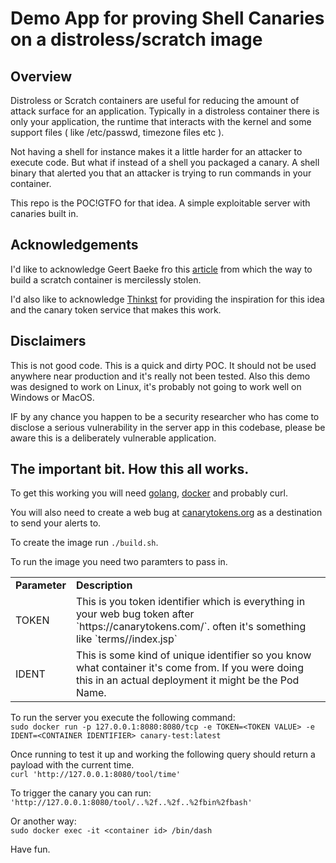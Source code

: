 # Demo App for proving Shell Canaries on a distroless/scratch image 

## Overview 
Distroless or Scratch containers are useful for reducing the amount of attack surface for an application. Typically in a distroless container there is only your application, the runtime that interacts with the kernel and some support files ( like /etc/passwd, timezone files etc ). 

Not having a shell for instance makes it a little harder for an attacker to execute code. But what if instead of a shell you packaged a canary. A shell binary that alerted you that an attacker is trying to run commands in your container.

This repo is the POC!GTFO for that idea. A simple exploitable server with canaries built in.

## Acknowledgements

I'd like to acknowledge Geert Baeke fro this [article](https://blog.baeke.info/2021/03/28/distroless-or-scratch-for-go-apps/) from which the way to build a scratch container is mercilessly stolen.

I'd also like to acknowledge [Thinkst](https://blog.baeke.info/2021/03/28/distroless-or-scratch-for-go-apps/) for providing the inspiration for this idea and the canary token service that makes this work.

## Disclaimers

This is not good code. This is a quick and dirty POC. It should not be used anywhere near production and it's really not been tested. Also this demo was designed to work on Linux, it's probably not going to work well on Windows or MacOS.  

IF by any chance you happen to be a security researcher who has come to disclose a serious vulnerability in the server app in this codebase, please be aware this is a deliberately vulnerable application. 

## The important bit. How this all works.

To get this working you will need [golang](https://go.dev/doc/install), [docker](https://docs.docker.com/engine/install/) and probably curl.

You will also need to create a web bug at [canarytokens.org](https://canarytokens.org/nest/) as a destination to send your alerts to.

To create the image run `./build.sh`. 

To run the image you need two paramters to pass in.
<table>
  <tr><td><b>Parameter</b></td><td><b>Description</b></td></tr>
  <tr><td>TOKEN</td><td>This is you token identifier which is everything in your web bug token after `https://canarytokens.com/`. often it's something like `terms/<somerandomstuff>/index.jsp` </td></tr>
  <tr><td>IDENT</td><td>This is some kind of unique identifier so you know what container it's come from. If you were doing this in an actual deployment it might be the Pod Name.</td></tr>
</table>

To run the server you execute the following command:<br>
`sudo docker run -p 127.0.0.1:8080:8080/tcp -e TOKEN=<TOKEN VALUE> -e IDENT=<CONTAINER IDENTIFIER> canary-test:latest`

Once running to test it up and working the following query should return a payload with the current time.<br>
`curl 'http://127.0.0.1:8080/tool/time'`

To trigger the canary you can run:<br>
`'http://127.0.0.1:8080/tool/..%2f..%2f..%2fbin%2fbash'`

Or another way:<br>
`sudo docker exec -it <container id> /bin/dash`

Have fun.







